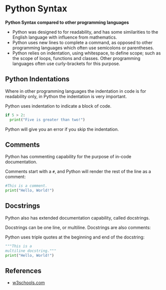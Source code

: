 # Python Syntax

**Python Syntax compared to other programming languages**

- Python was designed to for readability, and has some similarities to the English language with influence from
  mathematics.
- Python uses new lines to complete a command, as opposed to other programming languages which often use semicolons or
  parentheses.
- Python relies on indentation, using whitespace, to define scope; such as the scope of loops, functions and classes.
  Other programming languages often use curly-brackets for this purpose.

## Python Indentations

Where in other programming languages the indentation in code is for readability only, in Python the indentation is very
important.

Python uses indentation to indicate a block of code.

```python
if 5 > 2:
  print("Five is greater than two!")
```

Python will give you an error if you skip the indentation.

## Comments

Python has commenting capability for the purpose of in-code documentation.

Comments start with a `#`, and Python will render the rest of the line as a comment:

```python
#This is a comment.
print("Hello, World!")
```

## Docstrings

Python also has extended documentation capability, called docstrings.

Docstrings can be one line, or multiline. Docstrings are also comments:

Python uses triple quotes at the beginning and end of the docstring:

```python
"""This is a 
multiline docstring."""
print("Hello, World!")
```

## References

- [w3schools.com](https://www.w3schools.com/python/python_syntax.asp)
